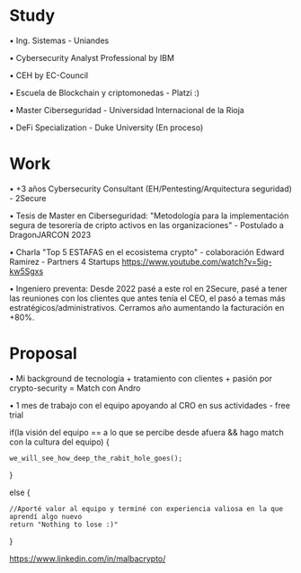 # Study

•	Ing. Sistemas - Uniandes

•	Cybersecurity Analyst Professional by IBM

•	CEH by EC-Council

•	Escuela de Blockchain y criptomonedas - Platzi :)

•	Master Ciberseguridad - Universidad Internacional de la Rioja

•	DeFi Specialization - Duke University (En proceso)



# Work

•	+3 años Cybersecurity Consultant (EH/Pentesting/Arquitectura seguridad) - 2Secure

•	Tesis de Master en Ciberseguridad: "Metodología para la implementación segura de tesorería de cripto activos en las organizaciones" - Postulado a DragonJARCON 2023

•	Charla "Top 5 ESTAFAS en el ecosistema crypto" - colaboración Edward Ramirez - Partners 4 Startups
https://www.youtube.com/watch?v=5ig-kw5Sgxs

•	Ingeniero preventa: Desde 2022 pasé a este rol en 2Secure, pasé a tener las reuniones con los clientes que antes tenía el CEO, el pasó a temas más estratégicos/administrativos. Cerramos año aumentando la facturación en +80%.



# Proposal

•	Mi background de tecnología + tratamiento con clientes + pasión por crypto-security = Match con Andro

•	1 mes de trabajo con el equipo apoyando al CRO en sus actividades - free trial

if(la visión del equipo == a lo que se percibe desde afuera && hago match con la cultura del equipo) {

	we_will_see_how_deep_the_rabit_hole_goes();

}

else {

	//Aporté valor al equipo y terminé con experiencia valiosa en la que aprendí algo nuevo
	return "Nothing to lose :)"

}

https://www.linkedin.com/in/malbacrypto/
